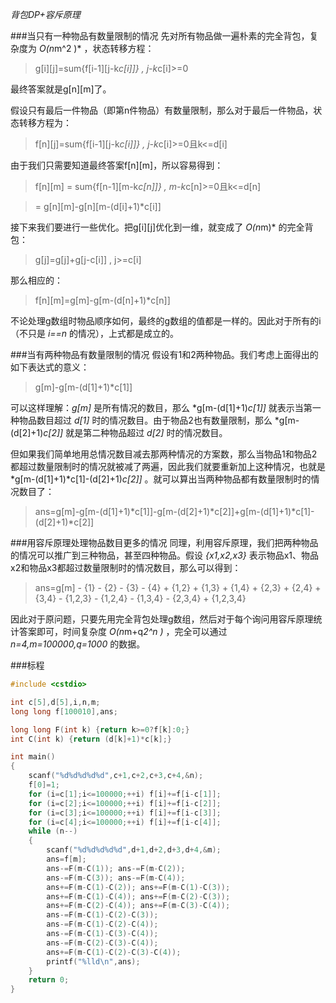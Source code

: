 *背包DP+容斥原理* 

###当只有一种物品有数量限制的情况
先对所有物品做一遍朴素的完全背包，复杂度为 *O(n*m^2 )* ，状态转移方程：
> g[i][j]=sum{f[i-1][j-k*c[i]]} , j-k*c[i]>=0

最终答案就是g[n][m]了。

假设只有最后一件物品（即第n件物品）有数量限制，那么对于最后一件物品，状态转移方程为：
> f[n][j]=sum{f[i-1][j-k*c[i]]} , j-k*c[i]>=0且k<=d[i]

由于我们只需要知道最终答案f[n][m]，所以容易得到：
> f[n][m] = sum{f[n-1][m-k*c[n]]} , m-k*c[n]>=0且k<=d[n]

> = g[n][m]-g[n][m-(d[i]+1)*c[i]]

接下来我们要进行一些优化。把g[i][j]优化到一维，就变成了 *O(n*m)* 的完全背包：
> g[j]=g[j]+g[j-c[i]] , j>=c[i]

那么相应的：
> f[n][m]=g[m]-g[m-(d[n]+1)*c[n]]

不论处理g数组时物品顺序如何，最终的g数组的值都是一样的。因此对于所有的i（不只是 *i==n* 的情况），上式都是成立的。

###当有两种物品有数量限制的情况
假设有1和2两种物品。我们考虑上面得出的如下表达式的意义：
> g[m]-g[m-(d[1]+1)*c[1]]

可以这样理解：*g[m]* 是所有情况的数目，那么 *g[m-(d[1]+1)*c[1]]* 就表示当第一种物品数目超过 *d[1]* 时的情况数目。由于物品2也有数量限制，那么 *g[m-(d[2]+1)*c[2]]* 就是第二种物品超过 *d[2]* 时的情况数目。

但如果我们简单地用总情况数目减去那两种情况的方案数，那么当物品1和物品2都超过数量限制时的情况就被减了两遍，因此我们就要重新加上这种情况，也就是 *g[m-(d[1]+1)*c[1]-(d[2]+1)*c[2]]* 。就可以算出当两种物品都有数量限制时的情况数目了：
> ans=g[m]-g[m-(d[1]+1)*c[1]]-g[m-(d[2]+1)*c[2]]+g[m-(d[1]+1)*c[1]-(d[2]+1)*c[2]]

###用容斥原理处理物品数目更多的情况
同理，利用容斥原理，我们把两种物品的情况可以推广到三种物品，甚至四种物品。假设 *{x1,x2,x3}* 表示物品x1、物品x2和物品x3都超过数量限制时的情况数目，那么可以得到：
> ans=g[m] - {1} - {2} - {3} - {4} + {1,2} + {1,3} + {1,4} + {2,3} + {2,4} + {3,4} - {1,2,3} - {1,2,4} - {1,3,4} - {2,3,4} + {1,2,3,4}

因此对于原问题，只要先用完全背包处理g数组，然后对于每个询问用容斥原理统计答案即可，时间复杂度 *O(n*m+q*2^n )* ，完全可以通过 *n=4,m=100000,q=1000* 的数据。

###标程

```cpp
#include <cstdio>

int c[5],d[5],i,n,m;
long long f[100010],ans;

long long F(int k) {return k>=0?f[k]:0;}
int C(int k) {return (d[k]+1)*c[k];}

int main()
{
    scanf("%d%d%d%d%d",c+1,c+2,c+3,c+4,&n);
    f[0]=1;
    for (i=c[1];i<=100000;++i) f[i]+=f[i-c[1]];
    for (i=c[2];i<=100000;++i) f[i]+=f[i-c[2]];
    for (i=c[3];i<=100000;++i) f[i]+=f[i-c[3]];
    for (i=c[4];i<=100000;++i) f[i]+=f[i-c[4]];
    while (n--)
    {
        scanf("%d%d%d%d%d",d+1,d+2,d+3,d+4,&m);
        ans=f[m];
        ans-=F(m-C(1)); ans-=F(m-C(2));
        ans-=F(m-C(3)); ans-=F(m-C(4));
        ans+=F(m-C(1)-C(2)); ans+=F(m-C(1)-C(3));
        ans+=F(m-C(1)-C(4)); ans+=F(m-C(2)-C(3));
        ans+=F(m-C(2)-C(4)); ans+=F(m-C(3)-C(4));
        ans-=F(m-C(1)-C(2)-C(3));
        ans-=F(m-C(1)-C(2)-C(4));
        ans-=F(m-C(1)-C(3)-C(4));
        ans-=F(m-C(2)-C(3)-C(4));
        ans+=F(m-C(1)-C(2)-C(3)-C(4));
        printf("%lld\n",ans);
    }
    return 0;
}

```
